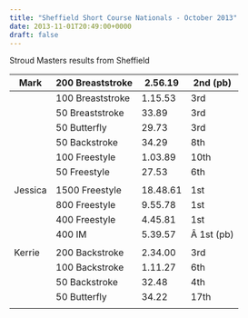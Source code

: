 ```yaml
---
title: "Sheffield Short Course Nationals - October 2013"
date: 2013-11-01T20:49:00+0000
draft: false
---
```

Stroud Masters results from Sheffield




| Mark |200 Breaststroke |2.56.19 |2nd (pb) |
|---|---|---|---|
|  |100 Breaststroke |1.15.53 |3rd |
|  |50 Breaststroke |33.89 |3rd |
|  |50 Butterfly |29.73 |3rd |
|  |50 Backstroke |34.29 |8th |
|  |100 Freestyle |1.03.89 |10th |
|  |50 Freestyle |27.53 |6th |
|  | | | |
| Jessica |1500 Freestyle |18.48.61 |1st |
|  |800 Freestyle |9.55.78 |1st |
|  |400 Freestyle |4.45.81 |1st |
|  |400 IM |5.39.57 |Â 1st (pb) |
|  | | | |
| Kerrie |200 Backstroke |2.34.00 |3rd |
|  |100 Backstroke |1.11.27 |6th |
|  |50 Backstroke |32.48 |4th |
|  |50 Butterfly |34.22 |17th |
|  | | | |


